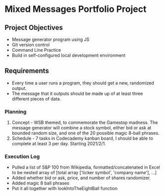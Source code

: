 # Mixed Messages Portfolio Project

## Project Objectives

* Message generator program using JS
* Git version control
* Command Line Practice
* Build in self-configured local development environment

## Requirements

* Every time a user runs a program, they should get a new, randomized output.
* The message that it outputs should be made up of at least three different pieces of data.

### Planning

1. Concept - WSB themed, to commemorate the Gamestop madness.  The message generator will combine a stock symbol, either bid or ask at bounded random size, and one of the 20 possible magic 8-ball phrases.
2. Schedule - 7 tasks in Codecademy kanban board, I should be able to complete at least 3 per day.  Starting 2021/2/1.

### Execution Log

* Pulled a list of S&P 100 from Wikipedia, formatted/concatenated in Excel to be nested array of [total array ['ticker symbol', 'company name'], ...]
* Added whether bid or ask, price, and number of shares randomizer.
* Added magic 8 ball phrases
* Put it all together with lookIntoTheEightBall function
